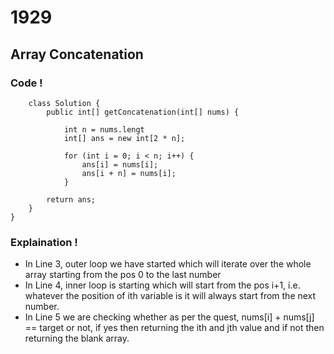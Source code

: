 # 1929
## Array Concatenation

### Code !

        class Solution {
            public int[] getConcatenation(int[] nums) {

                int n = nums.lengt
                int[] ans = new int[2 * n];
                
                for (int i = 0; i < n; i++) {
                    ans[i] = nums[i];
                    ans[i + n] = nums[i];
                }

		    return ans;
	    }
    }


### Explaination !

- In Line 3, outer loop we have started which will iterate over the whole array starting from the pos 0 to the last number
- In Line 4, inner loop is starting which will start from the pos i+1, i.e. whatever the position of ith variable is it will always start from the next number.
- In Line 5 we are checking whether as per the quest, nums[i] + nums[j] == target or not, if yes then returning the ith and jth value and if not then returning the blank array.